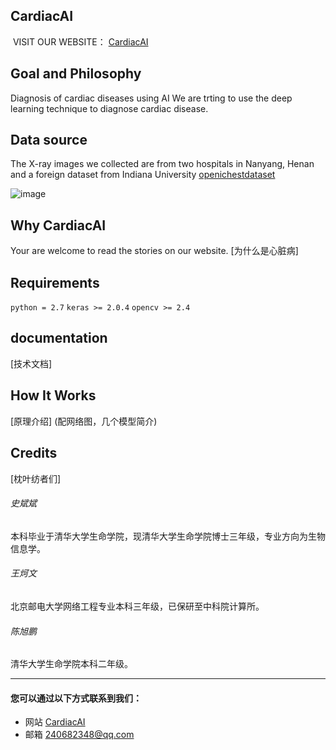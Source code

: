 
## CardiacAI
  VISIT OUR WEBSITE：
  [CardiacAI](http://cardiacai.cn)

## Goal and Philosophy

  Diagnosis of cardiac diseases using AI
  We are trting to use the deep learning technique to diagnose cardiac disease.

## Data source

  The X-ray images we collected are from two hospitals in Nanyang, Henan and a foreign dataset from Indiana University
  [openichestdataset](https://openi.nlm.nih.gov/gridquery.php?q=&coll=cxr)

![image](https://github.com/cardiacai/cardiacai/raw/master/images/%E5%9B%BE%E7%89%87%E9%A2%84%E5%A4%84%E7%90%86%E6%B5%81%E7%A8%8B.png)
  

## Why CardiacAI
  Your are welcome to read the stories on our website.
  [为什么是心脏病]
  

## Requirements

   ```python = 2.7```
   ```keras >= 2.0.4```
   ```opencv >= 2.4```

## documentation
  [技术文档]
## How It Works
  [原理介绍]
  (配网络图，几个模型简介)
## Credits 
  [枕叶纺者们]


###### 史斌斌
   本科毕业于清华大学生命学院，现清华大学生命学院博士三年级，专业方向为生物信息学。
###### 王炣文
   北京邮电大学网络工程专业本科三年级，已保研至中科院计算所。
###### 陈旭鹏
   清华大学生命学院本科二年级。



---

#### 您可以通过以下方式联系到我们：
- 网站 [CardiacAI](http://cardiacai.cn)
- 邮箱 240682348@qq.com

